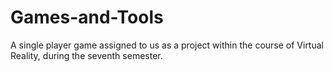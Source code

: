# Games-and-Tools
A single player game assigned to us as a project within the course of Virtual Reality, during the seventh semester.
